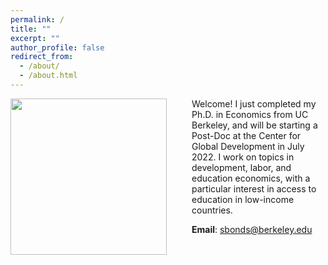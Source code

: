 ```yaml
---
permalink: /
title: ""
excerpt: ""
author_profile: false
redirect_from: 
  - /about/
  - /about.html
---
```


<img src="{{site.url}}/images/bio_photo.JPG" width="250" align="left" style="display: block; margin-right: 40px;" /> 

Welcome! I just completed my Ph.D. in Economics from UC Berkeley, and will be starting a Post-Doc at the Center for Global Development in July 2022. I work on topics in development, labor, and education economics, with a particular interest in access to education in low-income countries. 


**Email**: [sbonds@berkeley.edu](mailto:sbonds@berkeley.edu)

